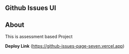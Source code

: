 ## Github Issues UI

## About

This is assessment based Project

**Deploy Link**
(https://github-issues-page-seven.vercel.app)
